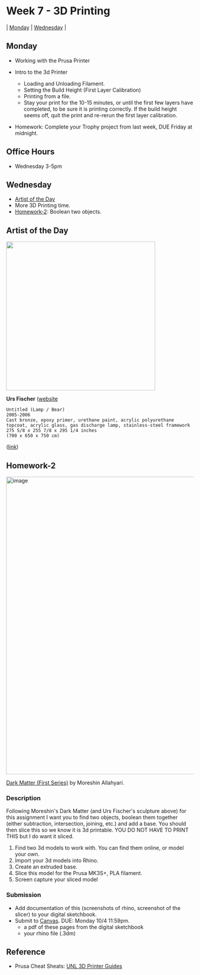 # Week 7 - 3D Printing

| [Monday](#monday) | [Wednesday](#wednesday) |

## Monday

- Working with the Prusa Printer
- Intro to the 3d Printer
  - Loading and Unloading Filament.  
  - Setting the Build Height (First Layer Calibration)
  - Printing from a file. 
  - Stay your print for the 10-15 minutes, or until the first few layers have completed, to be sure it is printing correctly. If the build height seems off, quit the print and re-rerun the first layer calibration.

- Homework: Complete your Trophy project from last week, DUE Friday at midnight.


## Office Hours 
- Wednesday 3-5pm

## Wednesday

- [Artist of the Day](#artist-of-the-day)
- More 3D Printing time. 
- [Homework-2](#homework-2): Boolean two objects.

## Artist of the Day 

<img src="https://user-images.githubusercontent.com/1598545/193049455-8f5a7e69-7534-4ca8-9eb5-44157fa4aa76.png" width=400>

**Urs Fischer** ([website](https://ursfischer.com/) 

```
Untitled (Lamp / Bear)
2005-2006
Cast bronze, epoxy primer, urethane paint, acrylic polyurethane topcoat, acrylic glass, gas discharge lamp, stainless-steel framework
275 5/8 x 255 7/8 x 295 1/4 inches
(700 x 650 x 750 cm)
```
([link](https://ursfischer.com/searches/bear))

## Homework-2

<img width="800" alt="image" src="https://user-images.githubusercontent.com/1598545/193051534-45e87d29-e20e-491c-8188-d1b716a87155.png">

[Dark Matter (First Series)](http://www.morehshin.com/dark-matter-first-series/) by Moreshin Allahyari.


### Description
Following Moreshin's Dark Matter (and Urs Fischer's sculpture above) for this assignment I want you to find two objects, boolean them together (either subtraction, intersection, joining, etc.) and add a base. You should then slice this so we know it is 3d printable. YOU DO NOT HAVE TO PRINT THIS but I do want it sliced. 

1. Find two 3d models to work with. You can find them online, or model your own.
2. Import your 3d models into Rhino.
3. Create an extruded base.
4. Slice this model for the Prusa MK3S+, PLA filament. 
5. Screen capture your sliced model

### Submission
- Add documentation of this (screenshots of rhino, screenshot of the slicer) to your digital sketchbook. 
- Submit to [Canvas](https://canvas.unl.edu/courses/137404/assignments/1350190). DUE: Monday 10/4 11:59pm.
  - a pdf of these pages from the digital sketchbook
  - your rhino file (.3dm)

## Reference
- Prusa Cheat Sheats: [UNL 3D Printer Guides](https://docs.google.com/document/d/1vCnLAMQ0IFE0_WeRT_rv4E3FyUzv3gbLFVJa0F7clCM/edit?usp=sharing)
